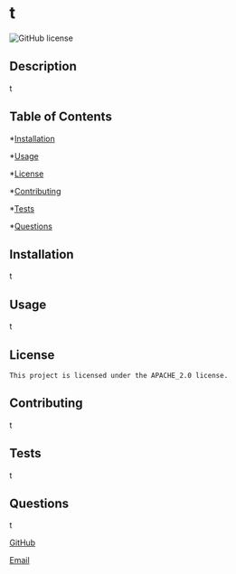 # t
  ![GitHub license](https://img.shields.io/badge/license-APACHE_2.0-blue.svg)

  ## Description 
  t

  ## Table of Contents
  *[Installation](#installation)

  *[Usage](#usage)

  
*[License](#license)


  *[Contributing](#contribute)

  *[Tests](#test)

  *[Questions](#questions)

  ## Installation
  t

  ## Usage
  t

  ## License 
    This project is licensed under the APACHE_2.0 license.

  ## Contributing
  t

  ## Tests
  t

  ## Questions
  t

  [GitHub](t)

  [Email](t)

